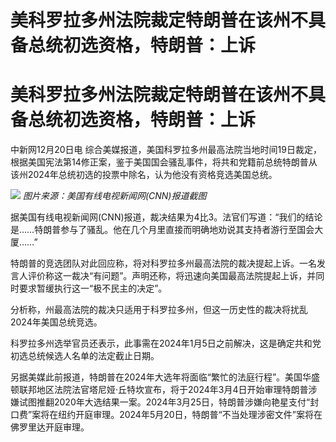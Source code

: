 # 美科罗拉多州法院裁定特朗普在该州不具备总统初选资格，特朗普：上诉

# 美科罗拉多州法院裁定特朗普在该州不具备总统初选资格，特朗普：上诉

中新网12月20日电
综合美媒报道，美国科罗拉多州最高法院当地时间19日裁定，根据美国宪法第14修正案，鉴于美国国会骚乱事件，将共和党籍前总统特朗普从该州2024年总统初选的投票中除名，认为他没有资格竞选美国总统。

![](https://inews.gtimg.com/om_bt/OT2sDQTyKEfaBATapGUfweUHPUgmN9gwAAZ_n2IYWywa0AA/1000)
_图片来源：美国有线电视新闻网(CNN)报道截图_

据美国有线电视新闻网(CNN)报道，裁决结果为4比3。法官们写道：“我们的结论是……特朗普参与了骚乱。他在几个月里直接而明确地劝说其支持者游行至国会大厦……”

特朗普的竞选团队对此回应称，将对科罗拉多州最高法院的裁决提起上诉。一名发言人评价称这一裁决“有问题”。声明还称，将迅速向美国最高法院提起上诉，并同时要求暂缓执行这一“极不民主的决定”。

分析称，州最高法院的裁决只适用于科罗拉多州，但这一历史性的裁决将扰乱2024年美国总统竞选。

科罗拉多州选举官员还表示，此事需在2024年1月5日之前解决，这是确定共和党初选总统候选人名单的法定截止日期。

另据美媒此前报道，特朗普在2024年大选年将面临“繁忙的法庭行程”。美国华盛顿联邦地区法院法官塔尼娅·丘特坎宣布，将于2024年3月4日开始审理特朗普涉嫌试图推翻2020年大选结果一案。2024年3月25日，特朗普涉嫌向艳星支付“封口费”案将在纽约开庭审理。2024年5月20日，特朗普“不当处理涉密文件”案将在佛罗里达开庭审理。

